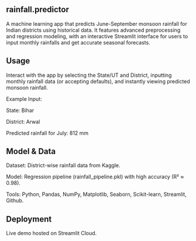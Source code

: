 ## rainfall.predictor
A machine learning app that predicts June-September monsoon rainfall for Indian districts using historical data. It features advanced preprocessing and regression modeling, with an interactive Streamlit interface for users to input monthly rainfalls and get accurate seasonal forecasts.
## Usage
Interact with the app by selecting the State/UT and District, inputting monthly rainfall data (or accepting   defaults), and instantly viewing predicted monsoon rainfall.

Example Input:

State: Bihar

District: Arwal

Predicted rainfall for July: 812 mm

## Model & Data
Dataset: District-wise rainfall data from Kaggle.

Model: Regression pipeline (rainfall_pipeline.pkl) with high accuracy (R² ≈ 0.98).

Tools: Python, Pandas, NumPy, Matplotlib, Seaborn, Scikit-learn, Streamlit, Github.

## Deployment
Live demo hosted on Streamlit Cloud.
